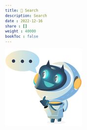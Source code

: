 ```yaml
---
title: 🔎 Search
description: Search
date : 2022-12-16
share : []
weight : 40000
bookToc : false
---
```


<link href="/_pagefind/pagefind-ui.css" rel="stylesheet">
<script src="/_pagefind/pagefind-ui.js" type="text/javascript"></script>

<div id="search"></div>

<div class="mascot mascot-small">
  <img src="/images/mascot/thinking.png" alt="thinking mascot" />
</div>

<script type="text/javascript">
function updateParam(inputbox, name) {
  insertUrlParam(name, inputbox.value);
}
window.addEventListener('DOMContentLoaded', (event) => {
        new PagefindUI({ 
          element: "#search",
          showEmptyFilters: false
        });
        let searchParams = new URLSearchParams(window.location.search);
        var inputbox = document.getElementById("search").querySelector('input');
        if (searchParams.has('q')) {
          // Handle direct url.
          let value = searchParams.get('q');
          inputbox.value = value;
          var ev = new Event('input');
          inputbox.dispatchEvent(ev);
        }
        const debouncedUpdateParam = debounce(updateParam);
        inputbox.addEventListener('keyup', (event) => {
            debouncedUpdateParam(inputbox, "q");
        });
    });
</script>